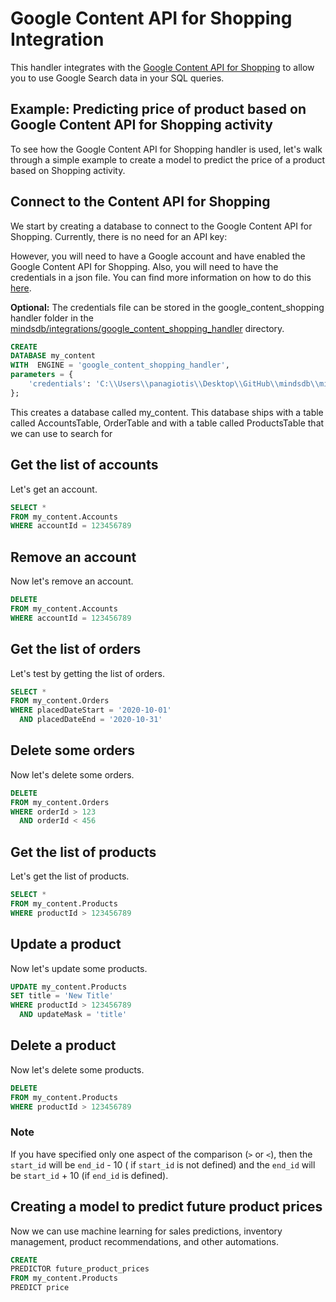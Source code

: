 # Google Content API for Shopping Integration

This handler integrates with
the [Google Content API for Shopping](https://developers.google.com/shopping-content/guides/quickstart)
to allow you to use Google Search data in your SQL queries.

## Example: Predicting price of product based on Google Content API for Shopping activity

To see how the Google Content API for Shopping handler is used, let's walk through a simple example to create a model to predict
the price of a product based on Shopping activity.

## Connect to the Content API for Shopping

We start by creating a database to connect to the Google Content API for Shopping. Currently, there is no need for an
API key:

However, you will need to have a Google account and have enabled the Google Content API for Shopping.
Also, you will need to have the credentials in a json file.
You can find more information on how to do
this [here](https://developers.google.com/shopping-content/guides/quickstart/setting-up-a-client-library).

**Optional:**  The credentials file can be stored in the google_content_shopping handler folder in
the [mindsdb/integrations/google_content_shopping_handler](mindsdb/integrations/handlers/google_content_shopping_handler)
directory.

~~~~sql
CREATE
DATABASE my_content
WITH  ENGINE = 'google_content_shopping_handler',
parameters = {
    'credentials': 'C:\\Users\\panagiotis\\Desktop\\GitHub\\mindsdb\\mindsdb\\integrations\\handlers\\google_content_shopping_handler\\credentials.json'
};    
~~~~

This creates a database called my_content. This database ships with a table called AccountsTable, OrderTable and with a
table called ProductsTable that we can use to search for

## Get the list of accounts

Let's get an account.

~~~~sql
SELECT *
FROM my_content.Accounts
WHERE accountId = 123456789
~~~~

## Remove an account

Now let's remove an account.

~~~~sql
DELETE
FROM my_content.Accounts
WHERE accountId = 123456789
~~~~

## Get the list of orders

Let's test by getting the list of orders.

~~~~sql
SELECT *
FROM my_content.Orders
WHERE placedDateStart = '2020-10-01'
  AND placedDateEnd = '2020-10-31'
~~~~

## Delete some orders

Now let's delete some orders.

~~~~sql
DELETE
FROM my_content.Orders
WHERE orderId > 123
  AND orderId < 456
~~~~

## Get the list of products

Let's get the list of products.

~~~~sql
SELECT *
FROM my_content.Products
WHERE productId > 123456789
~~~~

## Update a product

Now let's update some products.

~~~~sql
UPDATE my_content.Products
SET title = 'New Title'
WHERE productId > 123456789
  AND updateMask = 'title'
~~~~

## Delete a product

Now let's delete some products.

~~~~sql
DELETE
FROM my_content.Products
WHERE productId > 123456789
~~~~

### Note 

If you have specified only one aspect of the comparison (`>` or `<`), then the `start_id` will be `end_id` - 10 (
if `start_id` is
not defined) and the `end_id` will be `start_id` + 10 (if `end_id` is defined).

## Creating a model to predict future product prices

Now we can use machine learning for sales predictions, inventory management,
product recommendations, and other automations.

~~~~sql
CREATE
PREDICTOR future_product_prices
FROM my_content.Products
PREDICT price
~~~~